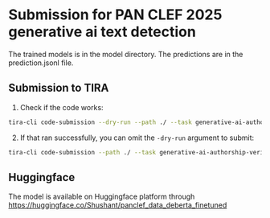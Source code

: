 # Submission for PAN CLEF 2025 generative ai text detection

The trained models is in the model directory. 
The predictions are in the prediction.jsonl file.


## Submission to TIRA
1. Check if the code works:
  ```bash
  tira-cli code-submission --dry-run --path ./ --task generative-ai-authorship-verification-panclef-2025 --dataset pan25-generative-ai-detection-smoke-test-20250428-training --mount-hf-model microsoft/deberta-v3-large
  ```

2. If that ran successfully, you can omit the `-dry-run` argument to submit:
  ```bash
  tira-cli code-submission --path ./ --task generative-ai-authorship-verification-panclef-2025 --dataset pan25-generative-ai-detection-smoke-test-20250428-training --mount-hf-model microsoft/deberta-v3-large
  ```

## Huggingface 
The model is available on Huggingface platform through 
https://huggingface.co/Shushant/panclef_data_deberta_finetuned
